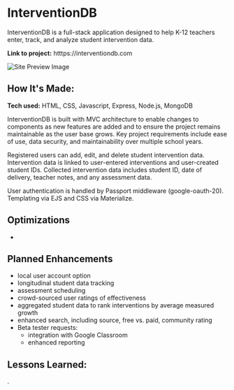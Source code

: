 # InterventionDB
InterventionDB is a full-stack application designed to help K-12 teachers enter, track, and analyze student intervention data.

**Link to project:** htttps://interventiondb.com

![Site Preview Image]()

## How It's Made:

**Tech used:** HTML, CSS, Javascript, Express, Node.js, MongoDB

InterventionDB is built with MVC architecture to enable changes to components as new features are added and to ensure the project remains maintainable as the user base grows. Key project requirements include ease of use, data security, and maintainability over multiple school years.

Registered users can add, edit, and delete student intervention data. Intervention data is linked to user-entered interventions and user-created student IDs. Collected intervention data includes student ID, date of delivery, teacher notes, and any assessment data.

User authentication is handled by Passport middleware (google-oauth-20). Templating via EJS and CSS via Materialize.

## Optimizations

- 
## Planned Enhancements

- local user account option
- longitudinal student data tracking
- assessment scheduling
- crowd-sourced user ratings of effectiveness
- aggregated student data to rank interventions by average measured growth
- enhanced search, including source, free vs. paid, community rating
- Beta tester requests:
    - integration with Google Classroom
    - enhanced reporting

## Lessons Learned:

.